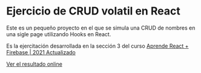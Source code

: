 # Ejercicio de CRUD volatil en React

Este es un pequeño proyecto en el que se simula una CRUD de nombres en una sigle page utilizando Hooks en React. 

Es la ejercitación desarrollada en la sección 3 del curso [Aprende React + Firebase | 2021 Actualizado](https://www.udemy.com/course/aprende-react-firebase-2021-actualizado/)

[Ver el resultado online](https://matiasibarra7.github.io/crud-on-react/)